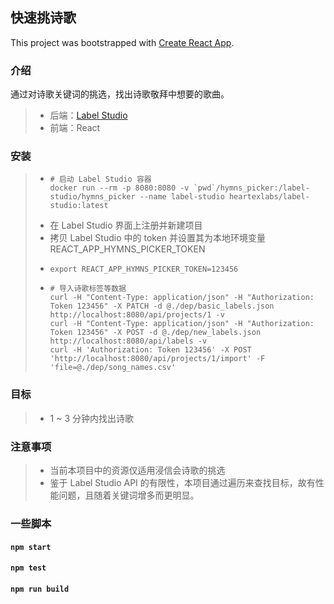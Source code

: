 ## 快速挑诗歌

This project was bootstrapped with [Create React App](https://github.com/facebook/create-react-app).

### 介绍
通过对诗歌关键词的挑选，找出诗歌敬拜中想要的歌曲。
> * 后端：[Label Studio](https://github.com/heartexlabs/label-studio)
> * 前端：React

### 安装
> * ```shell
>   # 启动 Label Studio 容器
>   docker run --rm -p 8080:8080 -v `pwd`/hymns_picker:/label-studio/hymns_picker --name label-studio heartexlabs/label-studio:latest
>   ```
> * 在 Label Studio 界面上注册并新建项目
> * 拷贝 Label Studio 中的 token 并设置其为本地环境变量 REACT_APP_HYMNS_PICKER_TOKEN
> * ```shell
>   export REACT_APP_HYMNS_PICKER_TOKEN=123456
>   ```
> * ```shell
>   # 导入诗歌标签等数据
>   curl -H "Content-Type: application/json" -H "Authorization: Token 123456" -X PATCH -d @./dep/basic_labels.json http://localhost:8080/api/projects/1 -v
>   curl -H "Content-Type: application/json" -H "Authorization: Token 123456" -X POST -d @./dep/new_labels.json http://localhost:8080/api/labels -v
>   curl -H 'Authorization: Token 123456' -X POST 'http://localhost:8080/api/projects/1/import' -F 'file=@./dep/song_names.csv'
>   ```

### 目标
> * 1 ~ 3 分钟内找出诗歌

### 注意事项
> * 当前本项目中的资源仅适用浸信会诗歌的挑选
> * 鉴于 Label Studio API 的有限性，本项目通过遍历来查找目标，故有性能问题，且随着关键词增多而更明显。

### 一些脚本
#### `npm start`

#### `npm test`

#### `npm run build`


